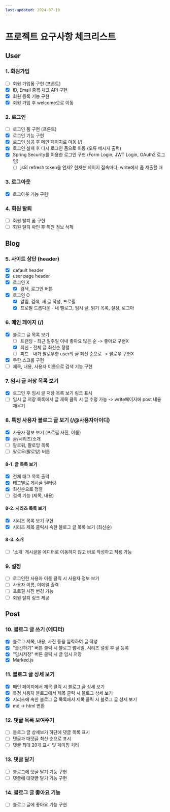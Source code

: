 ```yaml
---
last-updated: 2024-07-19
---
```


# 프로젝트 요구사항 체크리스트

## User

### 1. 회원가입

- [ ] 회원 가입폼 구현 (프론트)
- [x] ID, Email 중복 체크 API 구현
- [x] 회원 등록 기능 구현
- [x] 회원 가입 후 welcome으로 이동

### 2. 로그인

- [ ] 로그인 폼 구현 (프론트)
- [x] 로그인 기능 구현
- [x] 로그인 성공 후 메인 페이지로 이동 (/)
- [x] 로그인 실패 후 다시 로그인 폼으로 이동 (오류 메시지 출력)
- [x] Spring Security를 이용한 로그인 구현 (Form Login, JWT Login, OAuth2 로그인)
  - [ ] js의 refresh token을 언제? 현재는 페이지 접속마다, write에서 폼 제출할 때

### 3. 로그아웃

- [x] 로그아웃 기능 구현

### 4. 회원 탈퇴

- [ ] 회원 탈퇴 폼 구현
- [ ] 회원 탈퇴 확인 후 회원 정보 삭제

## Blog

### 5. 사이트 상단 (header)

- [x] default header
- [x] user page header
- [x] 로그인 X
  - [x] 검색, 로그인 버튼
- [x] 로그인 O
  - [x] 알림, 검색, 새 글 작성, 프로필
  - [x] 프로필 드롭다운 - 내 벨로그, 임시 글, 읽기 목록, 설정, 로그아

### 6. 메인 페이지 (/)

- [x] 블로그 글 목록 보기
  - [ ] 트랜딩 - 최근 일주일 이내 좋아요 많은 순 -> 좋아요 구현X
  - [x] 최신 - 전체 글 최신순 정렬
  - [ ] 피드 - 내가 팔로우한 user의 글 최신 순으로 -> 팔로우 구현X
- [x] 무한 스크롤 구현
- [ ] 제목, 내용, 사용자 이름으로 검색 기능 구현

### 7. 임시 글 저장 목록 보기

- [x] 로그인 후 임시 글 저장 목록 보기 링크 표시
- [ ] 임시 글 저장 목록에서 글 제목 클릭 시 글 수정 가능 -> write페이지에 post 내용 채우기

### 8. 특정 사용자 블로그 글 보기 (/@사용자아이디)

- [x] 사용자 정보 보기 (프로필 사진, 이름)
- [x] 글/시리즈/소개
- [ ] 팔로워, 팔로잉 목록
- [ ] 팔로우(팔로잉) 버튼

#### 8-1. 글 목록 보기

- [x] 전체 태그 목록 출력
- [x] 태그별로 게시글 필터링
- [x] 최신순으로 정렬
- [ ] 검색 기능 (제목, 내용)

#### 8-2. 시리즈 목록 보기

- [x] 시리즈 목록 보기 구현
- [x] 시리즈 제목 클릭시 속한 블로그 글 목록 보기 (최신순)

#### 8-3. 소개

- [ ] '소개' 게시글을 에디터로 이동하지 않고 바로 작성하고 적용 가능

### 9. 설정

- [ ] 로그인한 사용자 이름 클릭 시 사용자 정보 보기
- [ ] 사용자 이름, 이메일 출력
- [ ] 프로필 사진 변경 가능
- [ ] 회원 탈퇴 링크 제공

## Post

### 10. 블로그 글 쓰기 (에디터)

- [x] 블로그 제목, 내용, 사진 등을 입력하여 글 작성
- [x] "출간하기" 버튼 클릭 시 블로그 썸네일, 시리즈 설정 후 글 등록
- [x] "임시저장" 버튼 클릭 시 글 임시 저장
- [x] Marked.js

### 11. 블로그 글 상세 보기

- [x] 메인 페이지에서 제목 클릭 시 블로그 글 상세 보기
- [x] 특정 사용자 블로그에서 제목 클릭 시 블로그 상세 보기
- [x] 시리즈에 속한 블로그 글 목록에서 제목 클릭 시 블로그 글 상세 보기
- [x] md -> html 변환

### 12. 댓글 목록 보여주기

- [ ] 블로그 글 상세보기 하단에 댓글 목록 표시
- [ ] 댓글과 대댓글 최신 순으로 표시
- [ ] 댓글 최대 20개 표시 및 페이징 처리

### 13. 댓글 달기

- [ ] 블로그에 댓글 달기 기능 구현
- [ ] 댓글에 대댓글 달기 기능 구현

### 14. 블로그 글 좋아요 기능

- [ ] 블로그 글에 좋아요 기능 구현
